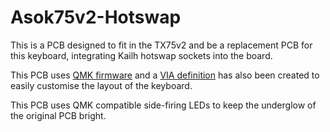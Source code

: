 # Asok75v2-Hotswap
This is a PCB designed to fit in the TX75v2 and be a replacement PCB for this keyboard, integrating Kailh hotswap sockets into the board.

This PCB uses [QMK firmware](https://github.com/asok3781/qmk_firmware/tree/asok/keyboards/asok/asok75hs) and a [VIA definition](asok75hsViaDefinition) has also been created to easily customise the layout of the keyboard.

This PCB uses QMK compatible side-firing LEDs to keep the underglow of the original PCB bright.
